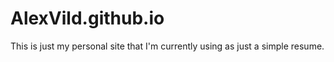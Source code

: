 # AlexVild.github.io

This is just my personal site that I'm currently using as just a simple resume.
